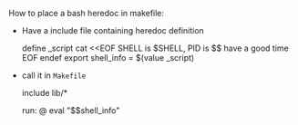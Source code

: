 How to place a bash heredoc in makefile:

* Have a include file containing heredoc definition

    define _script
    cat <<EOF
    SHELL is $SHELL, PID is $$
    have a good time
    EOF
    endef
    export shell_info = $(value _script)

* call it in `Makefile`

    include lib/*

    run:
        @ eval "$$shell_info"
